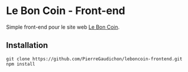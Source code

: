 Le Bon Coin - Front-end
========================

Simple front-end pour le site web [Le Bon Coin](http://leboncoin.fr).


Installation
------------

	git clone https://github.com/PierreGaudichon/leboncoin-frontend.git
	npm install

